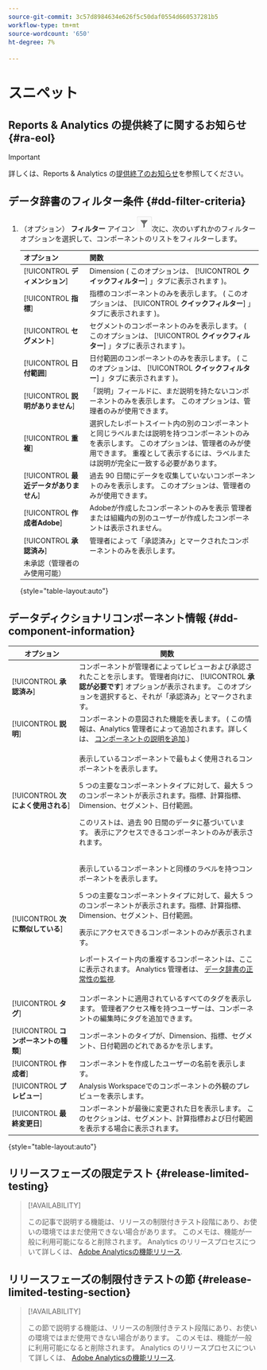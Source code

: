 ```yaml
---
source-git-commit: 3c57d8984634e626f5c50daf0554d660537281b5
workflow-type: tm+mt
source-wordcount: '650'
ht-degree: 7%

---
```

# スニペット

## Reports &amp; Analytics の提供終了に関するお知らせ {#ra-eol}

>[!IMPORTANT]
>
>詳しくは、Reports &amp; Analytics の[提供終了のお知らせ](https://express.adobe.com/page/6WnF8JK6IRDhf/)を参照してください。

## データ辞書のフィルター条件 {#dd-filter-criteria}

1. （オプション） **フィルター** アイコン ![データ辞書フィルターアイコン](/help/analyze/analysis-workspace/components/data-dictionary/assets/data-dictionary-filter-icon.png)次に、次のいずれかのフィルターオプションを選択して、コンポーネントのリストをフィルターします。

   | オプション | 関数 |
   |---------|----------|
   | [!UICONTROL **ディメンション**] | Dimension ( このオプションは、 [!UICONTROL **クイックフィルター**] 」タブに表示されます )。 |
   | [!UICONTROL **指標**] | 指標のコンポーネントのみを表示します。 ( このオプションは、 [!UICONTROL **クイックフィルター**] 」タブに表示されます )。 |
   | [!UICONTROL **セグメント**] | セグメントのコンポーネントのみを表示します。 ( このオプションは、 [!UICONTROL **クイックフィルター**] 」タブに表示されます )。 <!--this is Filters in CJA--> |
   | [!UICONTROL **日付範囲**] | 日付範囲のコンポーネントのみを表示します。 ( このオプションは、 [!UICONTROL **クイックフィルター**] 」タブに表示されます )。 |
   | [!UICONTROL **説明がありません**] | 「説明」フィールドに、まだ説明を持たないコンポーネントのみを表示します。 このオプションは、管理者のみが使用できます。 |
   | [!UICONTROL **重複**] | 選択したレポートスイート内の別のコンポーネントと同じラベルまたは説明を持つコンポーネントのみを表示します。 このオプションは、管理者のみが使用できます。 重複として表示するには、ラベルまたは説明が完全に一致する必要があります。 |
   | [!UICONTROL **最近データがありません**] | 過去 90 日間にデータを収集していないコンポーネントのみを表示します。 このオプションは、管理者のみが使用できます。 |
   | [!UICONTROL **作成者Adobe**] | Adobeが作成したコンポーネントのみを表示 管理者または組織内の別のユーザーが作成したコンポーネントは表示されません。 |
   | [!UICONTROL **承認済み**] | 管理者によって「承認済み」とマークされたコンポーネントのみを表示します。 |
   | 未承認（管理者のみ使用可能） | <!--this is in the requirements doc, but I don't see this in the UI--> |

   {style=&quot;table-layout:auto&quot;}

## データディクショナリコンポーネント情報 {#dd-component-information}

| オプション | 関数 |
|---------|----------|
| [!UICONTROL **承認済み**] | コンポーネントが管理者によってレビューおよび承認されたことを示します。 管理者向けに、 [!UICONTROL **承認が必要です**] オプションが表示されます。 このオプションを選択すると、それが「承認済み」とマークされます。 |
| [!UICONTROL **説明**] | コンポーネントの意図された機能を表します。 ( この情報は、Analytics 管理者によって追加されます。詳しくは、 [コンポーネントの説明を追加](/help/analyze/analysis-workspace/components/add-component-descriptions.md).) |
| [!UICONTROL **次によく使用される**] | <p>表示しているコンポーネントで最もよく使用されるコンポーネントを表示します。</p><p>5 つの主要なコンポーネントタイプに対して、最大 5 つのコンポーネントが表示されます。指標、計算指標、Dimension、セグメント、日付範囲。</p><p>このリストは、過去 90 日間のデータに基づいています。 表示にアクセスできるコンポーネントのみが表示されます。 <!--Add info about how users with administrator access can control these after the feature is available. How?--></p> |
| [!UICONTROL **次に類似している**] | <p>表示しているコンポーネントと同様のラベルを持つコンポーネントを表示します。</p><p>5 つの主要なコンポーネントタイプに対して、最大 5 つのコンポーネントが表示されます。指標、計算指標、Dimension、セグメント、日付範囲。</p><p>表示にアクセスできるコンポーネントのみが表示されます。</p><p>レポートスイート内の重複するコンポーネントは、ここに表示されます。 Analytics 管理者は、 [データ辞書の正常性の監視](/help/analyze/analysis-workspace/components/data-dictionary/monitor-data-dictionary-health.md). <!--Add info about how users with administrator access can control these after the feature is available. How?--></p> |
| [!UICONTROL **タグ**] | コンポーネントに適用されているすべてのタグを表示します。 管理者アクセス権を持つユーザーは、コンポーネントの編集時にタグを追加できます。 |
| [!UICONTROL **コンポーネントの種類**] | コンポーネントのタイプが、Dimension、指標、セグメント、日付範囲のどれであるかを示します。 |
| [!UICONTROL **作成者**] | コンポーネントを作成したユーザーの名前を表示します。 |
| [!UICONTROL **プレビュー**] | Analysis Workspaceでのコンポーネントの外観のプレビューを表示します。 |
| [!UICONTROL **最終変更日**] | コンポーネントが最後に変更された日を表示します。 このセクションは、セグメント、計算指標および日付範囲を表示する場合に表示されます。 <!--for CJA, it is displayed for all components--> |

{style=&quot;table-layout:auto&quot;}

## リリースフェーズの限定テスト {#release-limited-testing}

>[!AVAILABILITY]
>
>この記事で説明する機能は、リリースの制限付きテスト段階にあり、お使いの環境ではまだ使用できない場合があります。 このメモは、機能が一般に利用可能になると削除されます。 Analytics のリリースプロセスについて詳しくは、 [Adobe Analyticsの機能リリース](/help/release-notes/releases.md).

## リリースフェーズの制限付きテストの節 {#release-limited-testing-section}

>[!AVAILABILITY]
>
>この節で説明する機能は、リリースの制限付きテスト段階にあり、お使いの環境ではまだ使用できない場合があります。 このメモは、機能が一般に利用可能になると削除されます。 Analytics のリリースプロセスについて詳しくは、 [Adobe Analyticsの機能リリース](/help/release-notes/releases.md).

